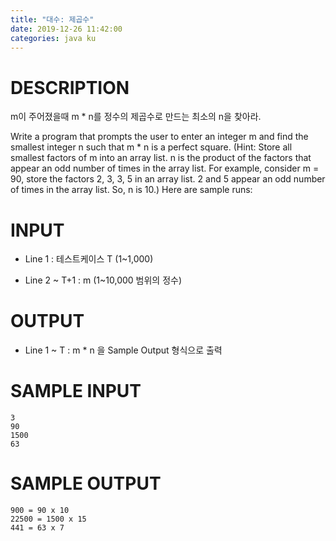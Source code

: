 ```yaml
---
title: "대수: 제곱수"
date: 2019-12-26 11:42:00
categories: java ku
---
```


# DESCRIPTION
m이 주어졌을때 m * n를 정수의 제곱수로 만드는 최소의 n을 찾아라.

Write a program that prompts the user to enter an integer m and find the smallest integer n such that m * n is a perfect square. (Hint: Store all smallest factors of m into an array list. n is the product of the factors that appear an odd number of times in the array list. For example, consider m = 90, store the factors 2, 3, 3, 5 in an array list. 2 and 5 appear an odd number of times in the array list. So, n is 10.) Here are sample runs:

# INPUT
* Line 1 : 테스트케이스 T (1~1,000)

* Line 2 ~ T+1 : m (1~10,000 범위의 정수)

# OUTPUT
* Line 1 ~ T : m * n 을 Sample Output 형식으로 출력

 

# SAMPLE INPUT
```
3
90
1500
63
```

# SAMPLE OUTPUT
```
900 = 90 x 10
22500 = 1500 x 15
441 = 63 x 7
```

<script src="https://gist.github.com/DetegiCE/6ee114c6a75aa938316ea4dc6037807d.js"></script>

